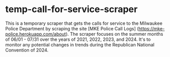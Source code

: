 # temp-call-for-service-scraper
This is a temporary scraper that gets the calls for service to the Milwaukee Police Department by scraping the site [MKE Police Call Logs] (https://mke-police.herokuapp.com/about). The scraper focuses on the summer months of 06/01 - 07/31 over the years of 2021, 2022, 2023, and 2024. It's to monitor any potential changes in trends during the Republican National Convention of 2024.
